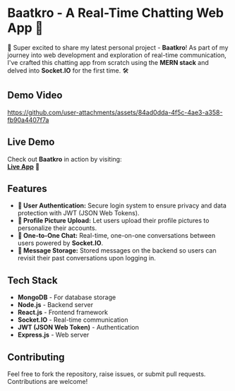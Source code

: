 # Baatkro - A Real-Time Chatting Web App 🚀

🌟 Super excited to share my latest personal project - **Baatkro**! As part of my journey into web development and exploration of real-time communication, I've crafted this chatting app from scratch using the **MERN stack** and delved into **Socket.IO** for the first time. 🛠️

## Demo Video
https://github.com/user-attachments/assets/84ad0dda-4f5c-4ae3-a358-fb90a4407f7a

## Live Demo
Check out **Baatkro** in action by visiting:  
[**Live App**](https://baatkro.vercel.app) 💬

## Features

- **🔐 User Authentication:** Secure login system to ensure privacy and data protection with JWT (JSON Web Tokens).
- **📸 Profile Picture Upload:** Let users upload their profile pictures to personalize their accounts.
- **💬 One-to-One Chat:** Real-time, one-on-one conversations between users powered by **Socket.IO**.
- **💾 Message Storage:** Stored messages on the backend so users can revisit their past conversations upon logging in.

## Tech Stack

- **MongoDB** - For database storage
- **Node.js** - Backend server
- **React.js** - Frontend framework
- **Socket.IO** - Real-time communication
- **JWT (JSON Web Token)** - Authentication
- **Express.js** - Web server

## Contributing

Feel free to fork the repository, raise issues, or submit pull requests. Contributions are welcome!
